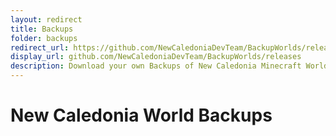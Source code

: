 ```yaml
---
layout: redirect
title: Backups
folder: backups
redirect_url: https://github.com/NewCaledoniaDevTeam/BackupWorlds/releases
display_url: github.com/NewCaledoniaDevTeam/BackupWorlds/releases
description: Download your own Backups of New Caledonia Minecraft World.
---
```


# New Caledonia World Backups 
